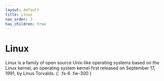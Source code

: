 ```yaml
---
layout: default
title: Linux
nav_order: 3
has_children: true
---
```


# Linux

Linux is a family of open source Unix-like operating systems based on the Linux kernel, an operating system kernel first released on September 17, 1991, by Linus Torvalds.
{: .fs-6 .fw-300 }

